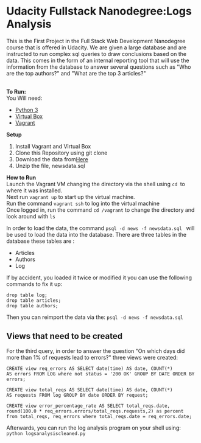 <h1>Udacity Fullstack Nanodegree:Logs Analysis</h1>

This is the First Project in the Full Stack Web Development Nanodegree course that is offered in Udacity. We are given a large database 
and are instructed to run complex sql queries to draw conclusions based on the data. This comes
in the form of an internal reporting tool that will use the information from the database to 
answer several questions such as "Who are the top authors?" and "What are the top 3 articles?"
<br> 
<br>

<b>To Run:</b><br>
You Will need:<br> 
<ul>
  <li><a href="https://www.python.org/downloads/">Python 3</a></li>
  <li><a href="https://www.virtualbox.org/wiki/Download_Old_Builds_5_1">Virtual Box</a></li>
  <li><a href="https://www.vagrantup.com/downloads.html">Vagrant</a></li>
</ul>

<b>Setup</b>
<ol>
  <li>Install Vagrant and Virtual Box</li>
  <li>Clone this Repository using git clone </li>
  <li>Download the data from<a href="https://d17h27t6h515a5.cloudfront.net/topher/2016/August/57b5f748_newsdata/newsdata.zip">Here</a </li>
    <li>Unzip the file, newsdata.sql</li>
  
</ol>  

<b>How to Run</b>
<br>
Launch the Vagrant VM changing the directory via the shell using ```cd ```to where it was installed.<br>
Next run ```vagrant up``` to start up the virtual machine. <br>
Run the command   ```vagrant ssh``` to log into the virtual machine<br>
Once logged in, run the command ```cd /vagrant``` to change the directory and look around with ```ls```<br>

In order to load the data, the command ```psql -d news -f newsdata.sql ``` will be used to load the data into the database. There are three tables in the database these tables are :
<ul>
  <li>Articles</li>
  <li>Authors</li>
  <li>Log</li>
</ul>

If by accident, you loaded it twice or modified it you can use the following commands to fix it up: 

```
drop table log;
drop table articles;
drop table authors;
```
Then you can reimport the data via the: 
```psql -d news -f newsdata.sql ```


<h2> Views that need to be created</h2> 
For the third query, in order to answer the question "On which days did more than 1% of requests lead to errors?" three views were created: 

```
CREATE view req_errors AS SELECT date(time) AS date, COUNT(*) 
AS errors FROM LOG where not status = '200 OK' GROUP BY DATE ORDER BY errors; 
```

```
CREATE view total_reqs AS SELECT date(time) AS date, COUNT(*)
AS requests FROM log GROUP BY date ORDER BY request;
```

```
CREATE view error_percentage_rate AS SELECT total_reqs.date,
round(100.0 * req_errors.errors/total_reqs.requests,2) as percent
from total_reqs, req_errors where total_reqs.date = req_errors.date;

```
Afterwards, you can run the log analysis program on your shell using:<br> 
``` python logsanalysiscleaned.py ```





 


